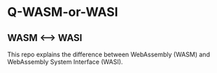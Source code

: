 # Q-WASM-or-WASI

## WASM <--> WASI

This repo explains the difference between WebAssembly (WASM) and WebAssembly System Interface (WASI). 
